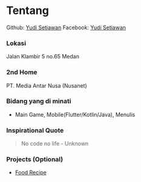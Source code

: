# Tentang
Github: [Yudi Setiawan](https://github.com/coderjava)
Facebook: [Yudi Setiawan](https://www.facebook.com/kolonel.yudisetiawan)

### Lokasi
Jalan Klambir 5 no.65 Medan

### 2nd Home
PT. Media Antar Nusa (Nusanet)

### Bidang yang di minati
- Main Game, Mobile(Flutter/Kotlin/Java), Menulis

### Inspirational Quote
> No code no life - Unknown

### Projects (Optional)
- [Food Recipe](https://github.com/coderjava/Food-Recipe)